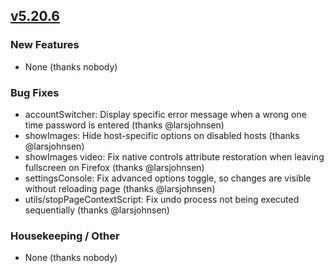 ## [v5.20.6](https://github.com/honestbleeps/Reddit-Enhancement-Suite/releases/v5.20.6)

### New Features

- None (thanks nobody)

### Bug Fixes

- accountSwitcher: Display specific error message when a wrong one time password is entered (thanks @larsjohnsen)
- showImages: Hide host-specific options on disabled hosts (thanks @larsjohnsen)
- showImages video: Fix native controls attribute restoration when leaving fullscreen on Firefox (thanks @larsjohnsen)
- settingsConsole: Fix advanced options toggle, so changes are visible without reloading page (thanks @larsjohnsen)
- utils/stopPageContextScript: Fix undo process not being executed sequentially (thanks @larsjohnsen)

### Housekeeping / Other

- None (thanks nobody)
